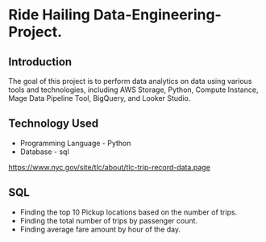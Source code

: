 # Ride Hailing Data-Engineering-Project.
## Introduction

The goal of this project is to perform data analytics on data using various tools and technologies, including AWS Storage, Python, Compute Instance, Mage Data Pipeline Tool, BigQuery, and Looker Studio.

## Technology Used
- Programming Language - Python
- Database - sql

https://www.nyc.gov/site/tlc/about/tlc-trip-record-data.page

## SQL 

- Finding the top 10 Pickup locations based on the number of trips.
- Finding the total number of trips by passenger count.
- Finding average fare amount by hour of the day.


